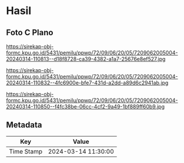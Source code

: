 # Hasil

## Foto C Plano

https://sirekap-obj-formc.kpu.go.id/5431/pemilu/ppwp/72/09/06/20/05/7209062005004-20240314-110813--d18f8728-ca39-4382-a1a7-25676e8ef527.jpg

https://sirekap-obj-formc.kpu.go.id/5431/pemilu/ppwp/72/09/06/20/05/7209062005004-20240314-110832--4fc6900e-bfe7-431d-a2dd-a89d6c2941ab.jpg

https://sirekap-obj-formc.kpu.go.id/5431/pemilu/ppwp/72/09/06/20/05/7209062005004-20240314-110850--f4fc38be-06cc-4cf2-9a49-1bf889ff60b9.jpg


## Metadata

| Key        | Value               |
| ---------- | ------------------- |
| Time Stamp | 2024-03-14 11:30:00 |



